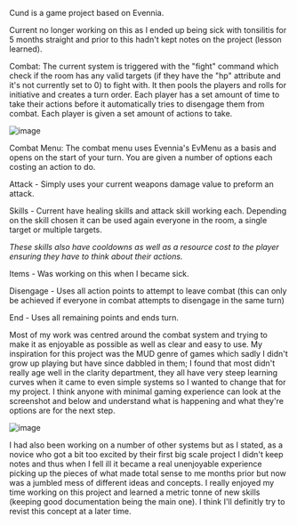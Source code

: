 Cund is a game project based on Evennia.

Current no longer working on this as I ended up being sick with tonsilitis for 5 months straight and prior to this hadn't kept notes on the project (lesson learned).



Combat: The current system is triggered with the "fight" command which check if the room has any valid targets (if they have the "hp" attribute and it's not currently set to 0) to fight with. It then pools the players and rolls for initiative and creates a turn order. Each player has a set amount of time to take their actions before it automatically tries to disengage them from combat. Each player is given a set amount of actions to take. 



![image](https://user-images.githubusercontent.com/20257044/122903152-0b42d480-d347-11eb-9ac1-d1d7da5f3594.png)



Combat Menu: The combat menu uses Evennia's EvMenu as a basis and opens on the start of your turn. You are given a number of options each costing an action to do.



Attack - Simply uses your current weapons damage value to preform an attack.



Skills - Current have healing skills and attack skill working each. Depending on the skill chosen it can be used again everyone in the room, a single target or multiple targets.

*These skills also have cooldowns as well as a resource cost to the player ensuring they have to think about their actions.*



Items - Was working on this when I became sick.



Disengage - Uses all action points to attempt to leave combat (this can only be achieved if everyone in combat attempts to disengage in the same turn)



End - Uses all remaining points and ends turn.



Most of my work was centred around the combat system and trying to make it as enjoyable as possible as well as clear and easy to use. My inspiration for this project was the MUD genre of games which sadly I didn't grow up playing but have since dabbled in them; I found that most didn't really age well in the clarity department, they all have very steep learning curves when it came to even simple systems so I wanted to change that for my project. I think anyone with minimal gaming experience can look at the screenshot and below and understand what is happening and what they're options are for the next step.



![image](https://user-images.githubusercontent.com/20257044/122904661-73de8100-d348-11eb-8a98-f74543efeff9.png)



I had also been working on a number of other systems but as I stated, as a novice who got a bit too excited by their first big scale project I didn't keep notes and thus when I fell ill it became a real unenjoyable experience picking up the pieces of what made total sense to me months prior but now was a jumbled mess of different ideas and concepts. I really enjoyed my time working on this project and learned a metric tonne of new skills (keeping good documentation being the main one). I think I'll definitly try to revist this concept at a later time.
